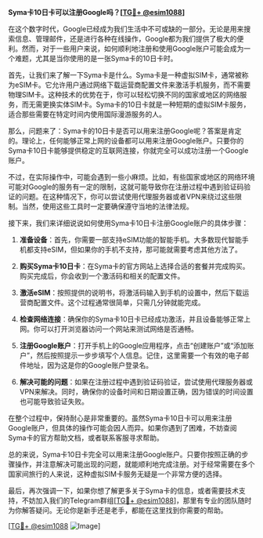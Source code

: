 **Syma卡10日卡可以注册Google吗？[[TG💪+ @esim1088](https://t.me/s/esim1088)]**

在这个数字时代，Google已经成为我们生活中不可或缺的一部分。无论是用来搜索信息、管理邮件，还是进行各种在线操作，Google都为我们提供了极大的便利。然而，对于一些用户来说，如何顺利地注册和使用Google账户可能会成为一个难题，尤其是当你使用的是一张Syma卡的10日卡时。

首先，让我们来了解一下Syma卡是什么。Syma卡是一种虚拟SIM卡，通常被称为eSIM卡。它允许用户通过网络下载运营商配置文件来激活手机服务，而不需要物理SIM卡。这种技术的优势在于，你可以轻松切换不同的国家或地区的网络服务，而无需更换实体SIM卡。Syma卡的10日卡就是一种短期的虚拟SIM卡服务，适合那些需要在特定时间内使用国际漫游服务的人。

那么，问题来了：Syma卡的10日卡是否可以用来注册Google呢？答案是肯定的。理论上，任何能够正常上网的设备都可以用来注册Google账户。只要你的Syma卡10日卡能够提供稳定的互联网连接，你就完全可以成功注册一个Google账户。

不过，在实际操作中，可能会遇到一些小麻烦。比如，有些国家或地区的网络环境可能对Google的服务有一定的限制，这就可能导致你在注册过程中遇到验证码验证的问题。在这种情况下，你可以尝试使用代理服务器或者VPN来绕过这些限制。当然，使用这些工具时一定要确保遵守当地的法律法规。

接下来，我们来详细说说如何使用Syma卡10日卡注册Google账户的具体步骤：

1. **准备设备**：首先，你需要一部支持eSIM功能的智能手机。大多数现代智能手机都支持eSIM，但如果你的手机不支持，那可能就需要考虑其他方法了。

2. **购买Syma卡10日卡**：在Syma卡的官方网站上选择合适的套餐并完成购买。购买完成后，你会收到一个激活码和相关的配置文件。

3. **激活eSIM**：按照提供的说明书，将激活码输入到手机的设置中，然后下载运营商配置文件。这个过程通常很简单，只需几分钟就能完成。

4. **检查网络连接**：确保你的Syma卡10日卡已经成功激活，并且设备能够正常上网。你可以打开浏览器访问一个网站来测试网络是否通畅。

5. **注册Google账户**：打开手机上的Google应用程序，点击“创建账户”或“添加账户”，然后按照提示一步步填写个人信息。记住，这里需要一个有效的电子邮件地址，因为这是你的Google账户登录名。

6. **解决可能的问题**：如果在注册过程中遇到验证码验证，尝试使用代理服务器或VPN来解决。同时，确保你的设备时间和日期设置正确，因为错误的时间设置也可能导致验证失败。

在整个过程中，保持耐心是非常重要的。虽然Syma卡10日卡可以用来注册Google账户，但具体的操作可能会因人而异。如果你遇到了困难，不妨查阅Syma卡的官方帮助文档，或者联系客服寻求帮助。

总的来说，Syma卡10日卡完全可以用来注册Google账户。只要你按照正确的步骤操作，并注意解决可能出现的问题，就能顺利地完成注册。对于经常需要在多个国家间旅行的人来说，这种虚拟SIM卡服务无疑是一个非常方便的选择。

最后，再次强调一下，如果你想了解更多关于Syma卡的信息，或者需要技术支持，不妨加入我们的Telegram群组[[TG💪+ @esim1088](https://t.me/s/esim1088)]，那里有专业的团队随时为你解答疑问。无论你是新手还是老手，都能在这里找到你需要的帮助。

[[TG💪+ @esim1088](https://t.me/s/esim1088) ![Image](https://i.postimg.cc/4NQfJmqS/Snipaste-2025-05-13-00-14-12.png)]